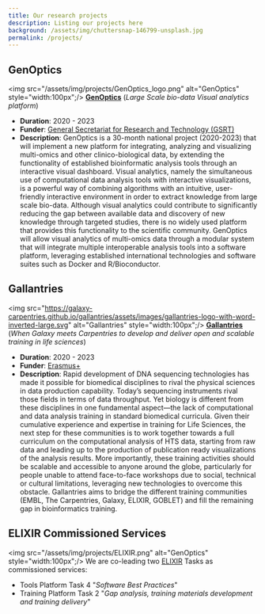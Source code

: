 ```yaml
---
title: Our research projects
description: Listing our projects here
background: /assets/img/chuttersnap-146799-unsplash.jpg
permalink: /projects/
---
```


## GenOptics
<img src="/assets/img/projects/GenOptics_logo.png" alt="GenOptics" style="width:100px";/>
[**GenOptics**](https://genoptics.github.io/) (_Large Scale bio-data Visual analytics platform_)
- **Duration**: 2020 - 2023
- **Funder**: [General Secretariat for Research and Technology (GSRT)](http://www.gsrt.gr/)
- **Description**: GenOptics is a 30-month national project (2020-2023) that will implement a new platform for integrating, analyzing and visualizing multi-omics and other clinico-biological data, by extending the functionality of established bioinformatic analysis tools through an interactive visual dashboard. Visual analytics, namely the simultaneous use of computational data analysis tools with interactive visualizations, is a powerful way of combining algorithms with an intuitive, user-friendly interactive environment in order to extract knowledge from large scale bio-data. Although visual analytics could contribute to significantly reducing the gap between available data
and discovery of new knowledge through targeted studies, there is no widely used platform that provides this functionality to the scientific community. GenOptics will allow visual analytics of multi-omics data through a modular system that will integrate multiple interoperable analysis tools into a software platform, leveraging established international technologies and software suites such as Docker and R/Bioconductor.

## Gallantries
<img src="https://galaxy-carpentries.github.io/gallantries/assets/images/gallantries-logo-with-word-inverted-large.svg" alt="Gallantries" style="width:100px";/>
[**Gallantries**](https://galaxy-carpentries.github.io/gallantries/) (_When Galaxy meets Carpentries to develop and deliver open and scalable training in life sciences_)
- **Duration**: 2020 - 2023
- **Funder**: [Erasmus+](https://ec.europa.eu/programmes/erasmus-plus/node_en)
- **Description**: Rapid development of DNA sequencing technologies has made it possible for biomedical disciplines to rival the physical sciences in data production capability. Today’s sequencing instruments rival those fields in terms of data throughput. Yet biology is different from these disciplines in one fundamental aspect—the lack of computational and data analysis training in standard biomedical curricula. Given their cumulative experience and expertise in training for Life Sciences, the next step for these communities is to work together towards a full curriculum on the computational analysis of HTS data, starting from raw data and leading up to the production of publication ready visualizations of the analysis results. More importantly, these training activities should be scalable and accessible to anyone around the globe, particularly for people unable to attend face-to-face workshops due to social, technical or cultural limitations, leveraging new technologies to overcome this obstacle. Gallantries aims to bridge the different training communities (EMBL, The Carpentries, Galaxy, ELIXIR, GOBLET) and fill the remaining gap in bioinformatics training.

## ELIXIR Commissioned Services
<img src="/assets/img/projects/ELIXIR.png" alt="GenOptics" style="width:100px";/>
We are co-leading two [ELIXIR](https://elixir-europe.org/) Tasks as commissioned services:
- Tools Platform Task 4 "_Software Best Practices_"
- Training Platform Task 2 "_Gap analysis, training materials development and training delivery_"

